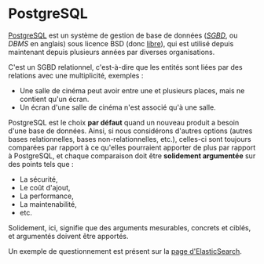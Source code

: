 # PostgreSQL

[PostgreSQL](https://www.postgresql.org/) est un système de gestion de base de données
(_[SGBD](https://fr.wikipedia.org/wiki/Syst%C3%A8me_de_gestion_de_base_de_donn%C3%A9es)_, ou _DBMS_ en anglais) sous
licence BSD (donc [libre](https://fr.wikipedia.org/wiki/Licence_libre)), qui est utilisé depuis maintenant depuis
plusieurs années par diverses organisations.

C'est un SGBD relationnel, c'est-à-dire que les entités sont liées par des relations avec une multiplicité, exemples :

- Une salle de cinéma peut avoir entre une et plusieurs places, mais ne contient qu'un écran.
- Un écran d'une salle de cinéma n'est associé qu'à une salle.

PostgreSQL est le choix **par défaut** quand un nouveau produit a besoin d'une base de données. Ainsi, si nous
considérons d'autres options (autres bases relationnelles, bases non-relationnelles, etc.), celles-ci sont toujours
comparées par rapport à ce qu'elles pourraient apporter de plus par rapport à PostgreSQL, et chaque comparaison doit
être **solidement argumentée** sur des points tels que :

- La sécurité,
- Le coût d'ajout,
- La performance,
- La maintenabilité,
- etc.

Solidement, ici, signifie que des arguments mesurables, concrets et ciblés, et argumentés doivent être apportés.

Un exemple de questionnement est présent sur la [page d'ElasticSearch](elasticsearch.md).
